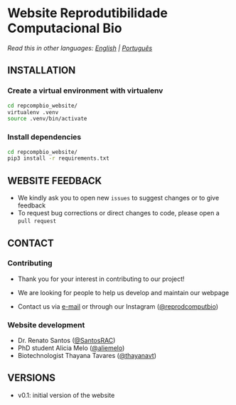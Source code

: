 # Website Reprodutibilidade Computacional Bio

*Read this in other languages: [English](README.en.md) | [Português](README.md)*

## INSTALLATION 

### Create a virtual environment with virtualenv

```bash
cd repcompbio_website/
virtualenv .venv
source .venv/bin/activate
```

### Install dependencies

```bash
cd repcompbio_website/
pip3 install -r requirements.txt
```

## WEBSITE FEEDBACK

 * We kindly ask you to open new `issues` to suggest changes or to give feedback
 * To request bug corrections or direct changes to code, please open a `pull request`


## CONTACT

### Contributing

 * Thank you for your interest in contributing to our project!
 * We are looking for people to help us develop and maintain our webpage

* Contact us via [e-mail](mailto:reprodutibilidadecomputacional@gmail.com) or through our Instagram ([@reprodcomputbio](https://www.instagram.com/reprodcomputbio/))


### Website development

 * Dr. Renato Santos ([@SantosRAC](https://github.com/SantosRAC))
 * PhD student Alicia Melo ([@aliemelo](https://github.com/aliemelo))
 * Biotechnologist Thayana Tavares ([@thayanavt](https://github.com/thayanavt))


## VERSIONS

 * v0.1: initial version of the website
